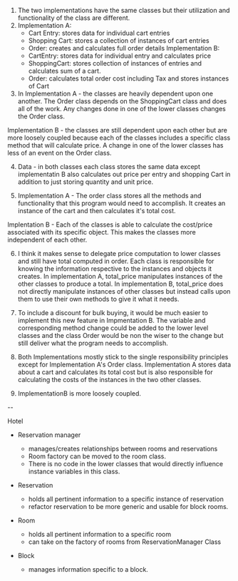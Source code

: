 1. The two implementations have the same classes but their utilization and functionality of the class are different.
2. Implementation A:
    - Cart Entry: stores data for individual cart entries
    - Shopping Cart: stores a collection of instances of cart entries
    - Order: creates and calculates full order details
  Implementation B:
    - CartEntry: stores data for individual entry and calculates price
    - ShoppingCart: stores collection of instances of entries and calculates sum of a cart.
    - Order: calculates total order cost including Tax and stores instances of Cart
3. In Implementation A - the classes are heavily dependent upon one another. The Order class depends on the ShoppingCart class and does all of the work. Any changes done in one of the lower classes changes the Order class.

Implementation B - the classes are still dependent upon each other but are more loosely coupled because each of the classes includes a specific class method that will calculate price. A change in one of the lower classes has less of an event on the Order class.

4. Data - in both classes each class stores the same data except implementatin B also calculates out price per entry and shopping Cart in addition to just storing quantity and unit price.

5. Implementation A - The order class stores all the methods and functionality that this program would need to accomplish. It creates an instance of the cart and then calculates it's total cost.

Implentation B - Each of the classes is able to calculate the cost/price associated with its specific object. This makes the classes more independent of each other.

6. I think it makes sense to delegate price computation to lower classes and still have total computed in order. Each class is responsible for knowing the information respective to the instances and objects it creates. In implementation A, total_price manipulates instances of the other classes to produce a total. In implementation B, total_price does not directly manipulate instances of other classes but instead calls upon them to use their own methods to give it what it needs.

7. To include a discount for bulk buying, it would be much easier to implement this new feature in Impmentation B. The variable and corresponding method change could be added to the lower level classes and the class Order would be non the wiser to the change but still deliver what the program needs to accomplish.

8. Both Implementations mostly stick to the single responsibility principles except for Implementation A's Order class. Implementation A stores data about a cart and calculates its total cost but is also responsible for calculating the costs of the instances in the two other classes.

9. ImplementationB is more loosely coupled.

--

Hotel
- Reservation manager
  - manages/creates relationships between rooms and reservations
  - Room factory can be moved to the room class.
  - There is no code in the lower classes that would directly influence instance variables in this class.

- Reservation
  - holds all pertinent information to a specific instance of reservation
  - refactor reservation to be more generic and usable for block rooms.
- Room
  - holds all pertinent information to a specific room
  - can take on the factory of rooms from ReservationManager Class

- Block
  - manages information specific to a block.
